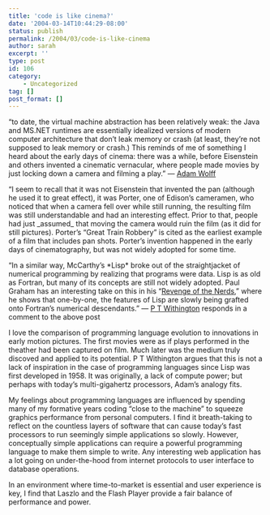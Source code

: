 ```yaml
---
title: 'code is like cinema?'
date: '2004-03-14T10:44:29-08:00'
status: publish
permalink: /2004/03/code-is-like-cinema
author: sarah
excerpt: ''
type: post
id: 106
category:
    - Uncategorized
tag: []
post_format: []
---
```

“to date, the virtual machine abstraction has been relatively weak: the Java and MS.NET runtimes are essentially idealized versions of modern computer architecture that don’t leak memory or crash (at least, they’re not supposed to leak memory or crash.) This reminds of me of something I heard about the early days of cinema: there was a while, before Eisenstein and others invented a cinematic vernacular, where people made movies by just locking down a camera and filming a play.” — [Adam Wolff](http://laszlosystems.com/~adam/blog/)

“I seem to recall that it was not Eisenstein that invented the pan (although he used it to great effect), it was Porter, one of Edison’s cameramen, who noticed that when a camera fell over while still running, the resulting film was still understandable and had an interesting effect. Prior to that, people had just \_assumed\_ that moving the camera would ruin the film (as it did for still pictures). Porter’s “Great Train Robbery” is cited as the earliest example of a film that includes pan shots. Porter’s invention happened in the early days of cinematography, but was not widely adopted for some time.

“In a similar way, McCarthy’s \*Lisp\* broke out of the straightjacket of numerical programming by realizing that programs were data. Lisp is as old as Fortran, but many of its concepts are still not widely adopted. Paul Graham has an interesting take on this in his “[Revenge of the Nerds](http://www.paulgraham.com/icad.html),” where he shows that one-by-one, the features of Lisp are slowly being grafted onto Fortran’s numerical descendants.” — [P T Withington](http://pt.withy.org/ptalk/) responds in a comment to the above post

I love the comparison of programming language evolution to innovations in early motion pictures. The first movies were as if plays performed in the theather had been captured on film. Much later was the medium truly discoved and applied to its potential. P T Withington argues that this is not a lack of inspiration in the case of programming languages since Lisp was first developed in 1958. It was originally, a lack of compute power; but perhaps with today’s multi-gigahertz processors, Adam’s analogy fits.

My feelings about programming languages are influenced by spending many of my formative years coding “close to the machine” to squeeze graphics performance from personal computers. I find it breath-taking to reflect on the countless layers of software that can cause today’s fast processors to run seemingly simple applications so slowly. However, conceptually simple applications can require a powerful programming language to make them simple to write. Any interesting web application has a lot going on under-the-hood from internet protocols to user interface to database operations.

In an environment where time-to-market is essential and user experience is key, I find that Laszlo and the Flash Player provide a fair balance of performance and power.